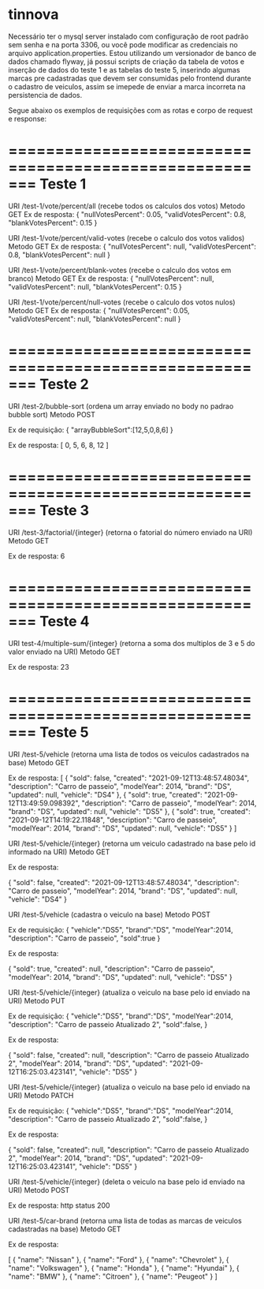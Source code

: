 # tinnova
Necessário ter o mysql server instalado com configuração de root padrão sem senha e na porta 3306, ou você pode modificar as credenciais no arquivo application.properties.
Estou utilizando um versionador de banco de dados chamado flyway, já possui scripts de criação da tabela de votos e inserção de dados do teste 1 e as tabelas do teste 5, inserindo algumas marcas pre cadastradas que devem ser consumidas pelo frontend durante o cadastro de veiculos, assim se imepede de enviar a marca incorreta na persistencia de dados.

Segue abaixo os exemplos de requisições com as rotas e corpo de request e response:

=======================================================
Teste 1
=======================================================

URI /test-1/vote/percent/all (recebe todos os calculos dos votos)
Metodo GET
Ex de resposta:
{
    "nullVotesPercent": 0.05,
    "validVotesPercent": 0.8,
    "blankVotesPercent": 0.15
}

URI /test-1/vote/percent/valid-votes (recebe o calculo dos votos validos)
Metodo GET
Ex de resposta:
{
    "nullVotesPercent": null,
    "validVotesPercent": 0.8,
    "blankVotesPercent": null
}

URI /test-1/vote/percent/blank-votes (recebe o calculo dos votos em branco)
Metodo GET
Ex de resposta:
{
    "nullVotesPercent": null,
    "validVotesPercent": null,
    "blankVotesPercent": 0.15
}

URI /test-1/vote/percent/null-votes (recebe o calculo dos votos nulos)
Metodo GET
Ex de resposta:
{
    "nullVotesPercent": 0.05,
    "validVotesPercent": null,
    "blankVotesPercent": null
}

=======================================================
Teste 2
=======================================================

URI /test-2/bubble-sort (ordena um array enviado no body no padrao bubble sort)
Metodo POST

Ex de requisição:
{
	"arrayBubbleSort":[12,5,0,8,6]
}

Ex de resposta:
[
    0,
    5,
    6,
    8,
    12
]

=======================================================
Teste 3
=======================================================

URI /test-3/factorial/{integer} (retorna o fatorial do número enviado na URI)
Metodo GET

Ex de resposta:
6

=======================================================
Teste 4
=======================================================

URI test-4/multiple-sum/{integer} (retorna a soma dos multiplos de 3 e 5 do valor enviado na URI)
Metodo GET

Ex de resposta:
23

=======================================================
Teste 5
=======================================================

URI /test-5/vehicle (retorna uma lista de todos os veiculos cadastrados na base)
Metodo GET

Ex de resposta:
[
    {
        "sold": false,
        "created": "2021-09-12T13:48:57.48034",
        "description": "Carro de passeio",
        "modelYear": 2014,
        "brand": "DS",
        "updated": null,
        "vehicle": "DS4"
    },
    {
        "sold": true,
        "created": "2021-09-12T13:49:59.098392",
        "description": "Carro de passeio",
        "modelYear": 2014,
        "brand": "DS",
        "updated": null,
        "vehicle": "DS5"
    },
    {
        "sold": true,
        "created": "2021-09-12T14:19:22.11848",
        "description": "Carro de passeio",
        "modelYear": 2014,
        "brand": "DS",
        "updated": null,
        "vehicle": "DS5"
    }
]

URI /test-5/vehicle/{integer} (retorna um veiculo cadastrado na base pelo id informado na URI)
Metodo GET

Ex de resposta:

{
    "sold": false,
    "created": "2021-09-12T13:48:57.48034",
    "description": "Carro de passeio",
    "modelYear": 2014,
    "brand": "DS",
    "updated": null,
    "vehicle": "DS4"
}

URI /test-5/vehicle (cadastra o veiculo na base)
Metodo POST

Ex de requisição:
{
	"vehicle":"DS5",
	"brand":"DS",
	"modelYear":2014,
	"description": "Carro de passeio",
	"sold":true	
}

Ex de resposta:

{
    "sold": true,
    "created": null,
    "description": "Carro de passeio",
    "modelYear": 2014,
    "brand": "DS",
    "updated": null,
    "vehicle": "DS5"
}


URI /test-5/vehicle/{integer} (atualiza o veiculo na base pelo id enviado na URI)
Metodo PUT

Ex de requisição:
{
	"vehicle":"DS5",
	"brand":"DS",
	"modelYear":2014,
	"description": "Carro de passeio Atualizado 2",
	"sold":false,
}

Ex de resposta:

{
    "sold": false,
    "created": null,
    "description": "Carro de passeio Atualizado 2",
    "modelYear": 2014,
    "brand": "DS",
    "updated": "2021-09-12T16:25:03.423141",
    "vehicle": "DS5"
}

URI /test-5/vehicle/{integer} (atualiza o veiculo na base pelo id enviado na URI)
Metodo PATCH

Ex de requisição:
{
	"vehicle":"DS5",
	"brand":"DS",
	"modelYear":2014,
	"description": "Carro de passeio Atualizado 2",
	"sold":false,
}

Ex de resposta:

{
    "sold": false,
    "created": null,
    "description": "Carro de passeio Atualizado 2",
    "modelYear": 2014,
    "brand": "DS",
    "updated": "2021-09-12T16:25:03.423141",
    "vehicle": "DS5"
}

URI /test-5/vehicle/{integer} (deleta o veiculo na base pelo id enviado na URI)
Metodo POST

Ex de resposta:
http status 200

URI /test-5/car-brand (retorna uma lista de todas as marcas de veiculos cadastradas na base)
Metodo GET

Ex de resposta:

[
    {
        "name": "Nissan"
    },
    {
        "name": "Ford"
    },
    {
        "name": "Chevrolet"
    },
    {
        "name": "Volkswagen"
    },
    {
        "name": "Honda"
    },
    {
        "name": "Hyundai"
    },
    {
        "name": "BMW"
    },
    {
        "name": "Citroen"
    },
    {
        "name": "Peugeot"
    }
]


